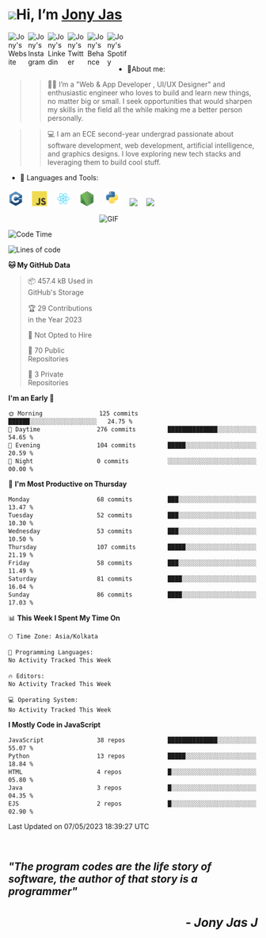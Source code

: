 <h1><img src="https://media.giphy.com/media/hvRJCLFzcasrR4ia7z/giphy.gif" width="35px">Hi, I’m <a href="https://jonyjas.com/">Jony Jas</a></h1>
 
 <a href="https://jonyjas.com/" target="_blank">
  <img align="left" alt="Jony's Website" width="40px" src="https://user-images.githubusercontent.com/74784363/143541601-3ab9695a-100a-4ad7-8d21-43cd1e4af7c7.png" />
</a>
 <a href="https://www.instagram.com/jonyj.dev/" target="_blank">
  <img align="left" alt="Jony's Instagram" width="40px" src="https://img.icons8.com/external-justicon-lineal-color-justicon/64/000000/external-instagram-social-media-justicon-lineal-color-justicon.png" />
</a>
<a href="https://www.linkedin.com/in/jony-jas/">
  <img align="left" alt="Jony's Linkedin" width="40px" src="https://img.icons8.com/external-justicon-lineal-color-justicon/64/000000/external-linkedin-social-media-justicon-lineal-color-justicon.png" />
</a>
<a href="https://twitter.com/_jonyj">
  <img align="left" alt="Jony's Twitter" width="40px" src="https://img.icons8.com/external-justicon-lineal-color-justicon/64/000000/external-twitter-social-media-justicon-lineal-color-justicon.png" />
</a>
<a href="https://behance.net/jonyjas">
  <img align="left" alt="Jony's Behance" width="40px" src="https://user-images.githubusercontent.com/74784363/132524230-02a2f8e4-dccb-444f-9a96-1e8ed52b08c6.png"/>
</a>
<a href="https://open.spotify.com/user/31cl7trdf4lx6z452vxh3xcyyoga">
  <img align="left" alt="Jony's Spotify" width="40px" src="https://user-images.githubusercontent.com/74784363/132524968-f8d6f1d7-ff49-4ecb-bc15-1c681d63bcce.png" />
</a>                                                                              
</br>
</br>
</br>

- 👀About me: 
>>👨‍💻 I’m a "Web & App Developer , UI/UX Designer" and enthusiastic engineer who loves to build and learn new things, no matter big or small. I seek opportunities that would sharpen my skills in the field all the while making me a better person personally. 

>>💻 I am an ECE second-year undergrad passionate about software development, web development, artificial intelligence, and graphics designs. I love exploring new tech stacks and leveraging them to build cool stuff.
- 🔨 Languages and Tools:

<code><img height="30" src="https://raw.githubusercontent.com/github/explore/80688e429a7d4ef2fca1e82350fe8e3517d3494d/topics/cpp/cpp.png"></code>&emsp;
<code><img height="30" src="https://raw.githubusercontent.com/github/explore/80688e429a7d4ef2fca1e82350fe8e3517d3494d/topics/javascript/javascript.png"></code>&emsp;
<code><img height="30" src="https://raw.githubusercontent.com/github/explore/80688e429a7d4ef2fca1e82350fe8e3517d3494d/topics/react/react.png"></code>&emsp;
<code><img height="30" src="https://raw.githubusercontent.com/github/explore/80688e429a7d4ef2fca1e82350fe8e3517d3494d/topics/nodejs/nodejs.png"></code>&emsp;
<code><img height="35" src="https://raw.githubusercontent.com/github/explore/80688e429a7d4ef2fca1e82350fe8e3517d3494d/topics/python/python.png"></code>&emsp;
<code><img height="35" src="https://user-images.githubusercontent.com/74784363/122376096-77a58880-cf81-11eb-908b-d0f76b4bee8f.png"></code>&emsp;
<code><img height="30" src="https://user-images.githubusercontent.com/74784363/122706040-a028cd80-d274-11eb-8719-c124e960df70.png"></code>&emsp;

<img align="right" alt="GIF" src="https://user-images.githubusercontent.com/74784363/122709490-01a06a80-d27c-11eb-855c-025bdf07008a.jpg" width="320" height="320" />
<br>

<!--START_SECTION:waka-->
![Code Time](http://img.shields.io/badge/Code%20Time-693%20hrs%2051%20mins-blue)

![Lines of code](https://img.shields.io/badge/From%20Hello%20World%20I%27ve%20Written-1.7%20million%20lines%20of%20code-blue)

**🐱 My GitHub Data** 

> 📦 457.4 kB Used in GitHub's Storage 
 > 
> 🏆 29 Contributions in the Year 2023
 > 
> 🚫 Not Opted to Hire
 > 
> 📜 70 Public Repositories 
 > 
> 🔑 3 Private Repositories 
 > 
**I'm an Early 🐤** 

```text
🌞 Morning                125 commits         ██████░░░░░░░░░░░░░░░░░░░   24.75 % 
🌆 Daytime                276 commits         ██████████████░░░░░░░░░░░   54.65 % 
🌃 Evening                104 commits         █████░░░░░░░░░░░░░░░░░░░░   20.59 % 
🌙 Night                  0 commits           ░░░░░░░░░░░░░░░░░░░░░░░░░   00.00 % 
```
📅 **I'm Most Productive on Thursday** 

```text
Monday                   68 commits          ███░░░░░░░░░░░░░░░░░░░░░░   13.47 % 
Tuesday                  52 commits          ███░░░░░░░░░░░░░░░░░░░░░░   10.30 % 
Wednesday                53 commits          ███░░░░░░░░░░░░░░░░░░░░░░   10.50 % 
Thursday                 107 commits         █████░░░░░░░░░░░░░░░░░░░░   21.19 % 
Friday                   58 commits          ███░░░░░░░░░░░░░░░░░░░░░░   11.49 % 
Saturday                 81 commits          ████░░░░░░░░░░░░░░░░░░░░░   16.04 % 
Sunday                   86 commits          ████░░░░░░░░░░░░░░░░░░░░░   17.03 % 
```


📊 **This Week I Spent My Time On** 

```text
🕑︎ Time Zone: Asia/Kolkata

💬 Programming Languages: 
No Activity Tracked This Week

🔥 Editors: 
No Activity Tracked This Week

💻 Operating System: 
No Activity Tracked This Week
```

**I Mostly Code in JavaScript** 

```text
JavaScript               38 repos            ██████████████░░░░░░░░░░░   55.07 % 
Python                   13 repos            █████░░░░░░░░░░░░░░░░░░░░   18.84 % 
HTML                     4 repos             █░░░░░░░░░░░░░░░░░░░░░░░░   05.80 % 
Java                     3 repos             █░░░░░░░░░░░░░░░░░░░░░░░░   04.35 % 
EJS                      2 repos             █░░░░░░░░░░░░░░░░░░░░░░░░   02.90 % 
```




 Last Updated on 07/05/2023 18:39:27 UTC
<!--END_SECTION:waka-->

<!----
- 📈 My GitHub Stats:

<p align="center"> <img src="https://github-readme-stats.vercel.app/api?username=Jony-Jas&show_icons=true&theme=gotham" alt="Jony-Jas" />
--->
<br>
<h2><em>"The program codes are the life story of software, the author of that story is a programmer"<h3 align="right">- Jony Jas J</h3></em></h2> 
